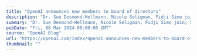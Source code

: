 ```yaml
---
title: "OpenAI announces new members to board of directors"
description: "Dr. Sue Desmond-Hellmann, Nicole Seligman, Fidji Simo join; Sam Altman rejoins board"
summary: "Dr. Sue Desmond-Hellmann, Nicole Seligman, Fidji Simo join; Sam Altman rejoins board"
pubDate: "Fri, 08 Mar 2024 08:00:00 GMT"
source: "OpenAI Blog"
url: "https://openai.com/index/openai-announces-new-members-to-board-of-directors"
thumbnail: ""
---
```


